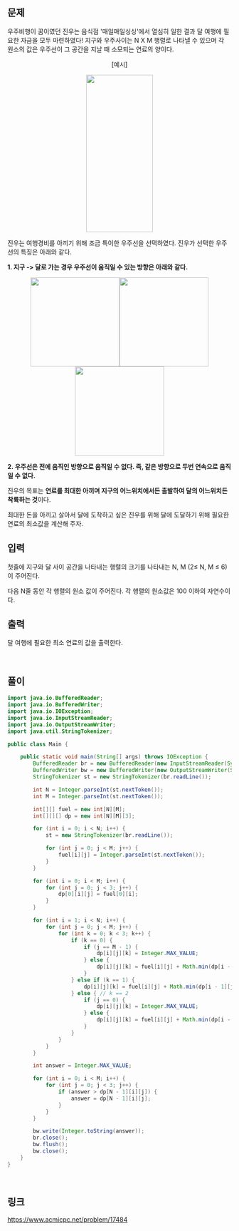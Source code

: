 ## 문제

<p>우주비행이 꿈이였던 진우는 음식점 '매일매일싱싱'에서 열심히 일한 결과 달 여행에 필요한 자금을 모두 마련하였다! 지구와 우주사이는 N X M 행렬로 나타낼 수 있으며 각 원소의 값은 우주선이 그 공간을 지날 때 소모되는 연료의 양이다.</p>

<p style="text-align: center;">[예시]</p>

<p style="text-align: center;"><img alt="" src="https://upload.acmicpc.net/9e155c65-43ea-492b-af73-d3f9f9c9dc44/-/preview/" style="width: 150px; height: 353px;"></p>

<p>진우는 여행경비를 아끼기 위해 조금 특이한 우주선을 선택하였다. 진우가 선택한 우주선의 특징은 아래와 같다.</p>

<p><strong>1. 지구 -> 달로 가는 경우 우주선이 움직일 수 있는 방향은 아래와 같다.</strong></p>

<p style="text-align: center;"><img alt="" src="https://upload.acmicpc.net/8f6fc516-9870-4ef6-8474-b5d82f7b6f21/-/preview/" style="height: 200px; width: 200px;"><img alt="" src="https://upload.acmicpc.net/eb6f87f0-f4d0-43cc-8e9d-5d94bfc41936/-/preview/" style="height: 200px; width: 200px;"><img alt="" src="https://upload.acmicpc.net/e7b501aa-c92c-4a17-aed7-c7868b89af7a/-/preview/" style="height: 200px; width: 200px;"></p>

<p><strong>2. 우주선은 전에 움직인 방향으로 움직일 수 없다. 즉, 같은 방향으로 두번 연속으로 움직일 수 없다.</strong></p>

<p>진우의 목표는 <strong>연료를 최대한 아끼며 지구의 어느위치에서든 출발하여 달의 어느위치든 착륙하는 것</strong>이다.</p>

<p>최대한 돈을 아끼고 살아서 달에 도착하고 싶은 진우를 위해 달에 도달하기 위해 필요한 연료의 최소값을 계산해 주자.</p>

## 입력 

 <p>첫줄에 지구와 달 사이 공간을 나타내는 행렬의 크기를 나타내는 N, M (2≤ N, M ≤ 6)이 주어진다.</p>

<p>다음 N줄 동안 각 행렬의 원소 값이 주어진다. 각 행렬의 원소값은 100 이하의 자연수이다.</p>

## 출력 

 <p>달 여행에 필요한 최소 연료의 값을 출력한다.</p>

<br>

## 풀이 
``` java
import java.io.BufferedReader;
import java.io.BufferedWriter;
import java.io.IOException;
import java.io.InputStreamReader;
import java.io.OutputStreamWriter;
import java.util.StringTokenizer;

public class Main {

	public static void main(String[] args) throws IOException {
		BufferedReader br = new BufferedReader(new InputStreamReader(System.in));
		BufferedWriter bw = new BufferedWriter(new OutputStreamWriter(System.out));
		StringTokenizer st = new StringTokenizer(br.readLine());

		int N = Integer.parseInt(st.nextToken());
		int M = Integer.parseInt(st.nextToken());

		int[][] fuel = new int[N][M];
		int[][][] dp = new int[N][M][3];

		for (int i = 0; i < N; i++) {
			st = new StringTokenizer(br.readLine());

			for (int j = 0; j < M; j++) {
				fuel[i][j] = Integer.parseInt(st.nextToken());
			}
		}

		for (int i = 0; i < M; i++) {
			for (int j = 0; j < 3; j++) {
				dp[0][i][j] = fuel[0][i];
			}
		}

		for (int i = 1; i < N; i++) {
			for (int j = 0; j < M; j++) {
				for (int k = 0; k < 3; k++) {
					if (k == 0) {
						if (j == M - 1) {
							dp[i][j][k] = Integer.MAX_VALUE;
						} else {
							dp[i][j][k] = fuel[i][j] + Math.min(dp[i - 1][j + 1][1], dp[i - 1][j + 1][2]);
						}
					} else if (k == 1) {
						dp[i][j][k] = fuel[i][j] + Math.min(dp[i - 1][j][0], dp[i - 1][j][2]);
					} else { // k == 2
						if (j == 0) {
							dp[i][j][k] = Integer.MAX_VALUE;
						} else {
							dp[i][j][k] = fuel[i][j] + Math.min(dp[i - 1][j - 1][0], dp[i - 1][j - 1][1]);
						}
					}
				}
			}
		}

		int answer = Integer.MAX_VALUE;

		for (int i = 0; i < M; i++) {
			for (int j = 0; j < 3; j++) {
				if (answer > dp[N - 1][i][j]) {
					answer = dp[N - 1][i][j];
				}
			}
		}

		bw.write(Integer.toString(answer));
		br.close();
		bw.flush();
		bw.close();
	}
}
```

<br>

## 링크
https://www.acmicpc.net/problem/17484
